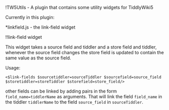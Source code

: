 !TW5Utils - A plugin that contains some utility widgets for TiddlyWiki5

Currently in this plugin:

*linkfield.js - the link-field widget

!!link-field widget

This widget takes a source field and tiddler and a store field and tiddler, whenever the source field changes the store field is updated to contain the same value as the source field.

Usage:

```
<$link-fields $sourcetiddler=sourceTiddler $sourcefield=source_field $storetiddler=storeTiddler $storefield=store_field/>
```

other fields can be linked by adding pairs in the form `field_name=tiddlerName` as arguments. That will link the field `field_name` in the tiddler `tiddlerName` to the field `source_field` in `sourceTiddler`.